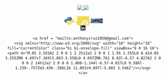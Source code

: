 <div align="center">
	<a href="https://github.com/anthonyleier">
	<img height="150em" src="https://github-readme-stats.vercel.app/api?username=anthonyleier&show_icons=true&theme=blue-green&include_all_commits=true&count_private=true"/>
	<img height="150em" src="https://github-readme-stats.vercel.app/api/top-langs/?username=anthonyleier&layout=compact&langs_count=8&theme=blue-green"/>
</div>

<div align="center" style="display: inline_block"><br>
	<img align="center" alt="anthony-python" height="30" width="40" src="https://raw.githubusercontent.com/devicons/devicon/master/icons/python/python-original.svg">
	<img align="center" alt="anthony-js" height="30" width="40" src="https://raw.githubusercontent.com/devicons/devicon/master/icons/javascript/javascript-plain.svg">
	<img align="center" alt="anthony-php" height="30" width="40" src="https://raw.githubusercontent.com/devicons/devicon/master/icons/php/php-original.svg">
</div>

<div align="center"> 
	<a href="https://www.linkedin.com/in/anthony-cruz-53914a172/" target="_blank">
	<svg xmlns="http://www.w3.org/2000/svg" width="16" height="16" fill="currentColor" class="bi bi-linkedin" viewBox="0 0 16 16"><path d="M0 1.146C0 .513.526 0 1.175 0h13.65C15.474 0 16 .513 16 1.146v13.708c0 .633-.526 1.146-1.175 1.146H1.175C.526 16 0 15.487 0 14.854V1.146zm4.943 12.248V6.169H2.542v7.225h2.401zm-1.2-8.212c.837 0 1.358-.554 1.358-1.248-.015-.709-.52-1.248-1.342-1.248-.822 0-1.359.54-1.359 1.248 0 .694.521 1.248 1.327 1.248h.016zm4.908 8.212V9.359c0-.216.016-.432.08-.586.173-.431.568-.878 1.232-.878.869 0 1.216.662 1.216 1.634v3.865h2.401V9.25c0-2.22-1.184-3.252-2.764-3.252-1.274 0-1.845.7-2.165 1.193v.025h-.016a5.54 5.54 0 0 1 .016-.025V6.169h-2.4c.03.678 0 7.225 0 7.225h2.4z"/></svg>
	</a>

	<a href = "mailto:anthonycruz2050@gmail.com">
	<svg xmlns="http://www.w3.org/2000/svg" width="16" height="16" fill="currentColor" class="bi bi-envelope-fill" viewBox="0 0 16 16"><path d="M.05 3.555A2 2 0 0 1 2 2h12a2 2 0 0 1 1.95 1.555L8 8.414.05 3.555ZM0 4.697v7.104l5.803-3.558L0 4.697ZM6.761 8.83l-6.57 4.027A2 2 0 0 0 2 14h12a2 2 0 0 0 1.808-1.144l-6.57-4.027L8 9.586l-1.239-.757Zm3.436-.586L16 11.801V4.697l-5.803 3.546Z"/></svg>
	</a>
</div>
